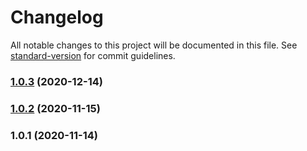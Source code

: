 # Changelog

All notable changes to this project will be documented in this file. See [standard-version](https://github.com/conventional-changelog/standard-version) for commit guidelines.

### [1.0.3](https://github.com/beuthbot/bhtbot_botlibrary/compare/v1.0.1...v1.0.3) (2020-12-14)

### [1.0.2](https://github.com/sickred/bhtbot/compare/v1.0.1...v1.0.2) (2020-11-15)

### 1.0.1 (2020-11-14)
